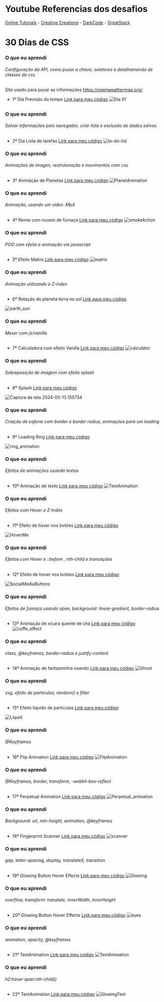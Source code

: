 <h1>Youtube Referencias dos desafios</h1>
<a href="https://www.youtube.com/channel/UCbwXnUipZsLfUckBPsC7Jog">Online Tutorials</a> - <a href="https://www.youtube.com/channel/UCOKmVksbzoKJKmtu7rlEM1A">Creative Creations</a> -  <a href="https://www.youtube.com/channel/UCD3KVjbb7aq2OiOffuungzw">DarkCode</a> - <a href="https://www.youtube.com/@GreatStackDev">GreatStack</a>

# 30 Dias de CSS
### O que eu aprendi
###### Configuração da API, como puxar a chave, seletores e detalhamendo de classes do css 
Site usado para puxar as informações https://openweathermap.org/<span>
* 1º Dia Previsão do tempo <a href="https://github.com/WendelFranklyn/30Days_CSS/tree/main/Dia.01_Weather_forecast">Link para meu código</a>
![Dia 01](https://github.com/WendelFranklyn/30Days_CSS/assets/69936829/2e82231d-ba9c-40c8-8e04-d9430fd6103e)
##
### O que eu aprendi
###### Salvar informações pelo navegador, criar lista e exclusão de dados salvos. <span>
* 2º Dia Lista de tarefas <a href="https://github.com/WendelFranklyn/30Days_CSS/tree/main/Dia.02_To_Do_List">Link para meu código</a>
![to-do-list](https://github.com/WendelFranklyn/30Days_CSS/assets/69936829/8767c451-af17-497b-8a74-18a1168e42ec)

### O que eu aprendi
###### Animações de imagen, restruturação e movimentos com css <span>
* 3º Animação de Planetas <a href="https://github.com/WendelFranklyn/30Days_CSS/tree/main/Dia.03_Animation_Effects">Link para meu código</a>
![PlanetAnimation](https://github.com/WendelFranklyn/30Days_CSS/assets/69936829/3d922098-3803-4d50-b2cb-38b34d8ef5d0)


### O que eu aprendi
###### Animação, usando um video .Mp4 <span>
* 4º Nome com nuvem de fumaça <a href="https://github.com/WendelFranklyn/30Days_CSS/tree/main/Dia.04_SmokeAnimation">Link para meu código</a>
![smokeAction](https://github.com/WendelFranklyn/30Days_CSS/assets/69936829/51e1eba5-9356-436e-a92f-3e50ed7d6757)

### O que eu aprendi
###### POO com efeito e animação via javascript <span>
* 5º Efeito Matrix <a href="https://github.com/WendelFranklyn/30Days_CSS/tree/main/Dia.05_Matrix_Rain">Link para meu código</a>
![matrix](https://github.com/WendelFranklyn/30Days_CSS/assets/69936829/6c018e6d-06e0-425a-b619-88acac67c46d)

### O que eu aprendi
###### Animação utilizando o Z-index <span>
* 6º Rotação do planeta terra no sol <a href="https://github.com/WendelFranklyn/30Days_CSS/tree/main/Dia.06_Earth_Sun">Link para meu código</a>

![earth_sun](https://github.com/WendelFranklyn/30Days_CSS/assets/69936829/ef715e63-371d-4e5a-ba4b-2644851c8b92)

### O que eu aprendi
###### Mexer com js/vanilla <span>
* 7º Calculadora com efeito Vanilla <a href="https://github.com/WendelFranklyn/30Days_CSS/tree/main/Dia.07_Calculator">Link para meu código</a>
![calculator](https://github.com/WendelFranklyn/30Days_CSS/assets/69936829/63a3a773-7f54-4a4d-b6e5-4675b66f5977)


### O que eu aprendi
###### Sobreposição de imagem com efeito splash<span>
* 8º Splash <a href="https://github.com/WendelFranklyn/30Days_CSS/tree/main/Dia.08_splash">Link para meu código</a>

![Captura de tela 2024-05-13 155734](https://github.com/WendelFranklyn/30Days_CSS/assets/69936829/0a7d6031-e2a4-4d72-a443-d622f545dd41)

### O que eu aprendi
###### Criação de esferar com border e border radius, animações para um loading<span>
* 9º Loading Ring <a href="https://github.com/WendelFranklyn/30Days_CSS/tree/main/Dia.09_Loader_Ring">Link para meu código</a>

![ring_animation](https://github.com/WendelFranklyn/30Days_CSS/assets/69936829/c6e6b897-b72d-4839-b40d-eaddf55e58f1)

### O que eu aprendi
###### Efeitos de animações usando textos<span>
* 10º Animação de texto <a href="https://github.com/WendelFranklyn/30Days_CSS/tree/main/Dia.10_TextAnimation">Link para meu código</a>
![TextAnimation](https://github.com/WendelFranklyn/30Days_CSS/assets/69936829/dd76c0d3-5446-4735-8eb3-50e2ec1624d6)

### O que eu aprendi
###### Efeitos com Hover e Z-Index<span>
* 11º Efeito de hover nos botões <a href="https://github.com/WendelFranklyn/30Days_CSS/tree/main/Dia.11_Buttons_With_Hover">Link para meu código</a>

![HoverMe](https://github.com/WendelFranklyn/30Days_CSS/assets/69936829/641acf96-9693-4c4b-8c8b-22a2a423b459)

### O que eu aprendi
###### Efeitos com Hover e ::before , nth-child e transações<span>
* 12º Efeito de hover nos botões <a href="https://github.com/WendelFranklyn/30Days_CSS/tree/main/Dia.12_Social_Media_Buttons">Link para meu código</a>

![SocialMediaButtons](https://github.com/WendelFranklyn/30Days_CSS/assets/69936829/d62b17ce-0ea7-4699-b226-cddf43d0b518)


### O que eu aprendi
###### Efeitos de fumaça usando span, background: linear-gradient, border-radius<span>
* 13º Animação de xícara quente de chá <a href="https://github.com/WendelFranklyn/30Days_CSS/tree/main/Dia.13_Animated_Hot_Cup_of_Tea">Link para meu código</a>
![coffe_effect](https://github.com/WendelFranklyn/30Days_CSS/assets/69936829/74c84f8e-052d-4611-9f9b-8cd609f0e108)

### O que eu aprendi
###### class, @keyframes, border-radius e justify-content<span>
* 14º Animação de fantasminha voando <a href="https://github.com/WendelFranklyn/30Days_CSS/tree/main/Dia.14_Floating%20Ghost">Link para meu código</a>
![Ghost](https://github.com/WendelFranklyn/30Days_CSS/assets/69936829/17a9407d-0964-4222-891d-4c84e8266f2b)

### O que eu aprendi
###### svg, efeito de particulas, random() e filter<span>
* 15º Efeito liquido de particulas <a href="https://github.com/WendelFranklyn/30Days_CSS/tree/main/Dia.15_Liquid_Blast_Effect">Link para meu código</a>

![Liquid](https://github.com/WendelFranklyn/30Days_CSS/assets/69936829/a208add1-e6cf-4b01-a4f7-6c82ec2e6ef6)

### O que eu aprendi
###### @Keyframes <span>
* 16º Flip Animation <a href="https://github.com/WendelFranklyn/30Days_CSS/tree/main/Dia.16_Flip_Animation">Link para meu código</a>
![FlipAnimation](https://github.com/WendelFranklyn/30Days_CSS/assets/69936829/ff7a9a89-9ec9-47d2-a7b5-f0585ef676e5)

### O que eu aprendi
###### @Keyframes, border, transform, -webkit-box-reflect<span>
* 17º Perpetual Animation <a href="https://github.com/WendelFranklyn/30Days_CSS/tree/main/Dia.17_Perpetual__animation">Link para meu código</a>
![Perpetual_animation](https://github.com/WendelFranklyn/30Days_CSS/assets/69936829/bb379861-43ba-46c2-b2d1-e46032f29588)

### O que eu aprendi
###### Background: url, min-height, animation, @keyframes<span>
* 18º Fingerprint Scanner <a href="https://github.com/WendelFranklyn/30Days_CSS/tree/main/Dia.18_Fingerprint_Scanner">Link para meu código</a>
![scanner](https://github.com/WendelFranklyn/30Days_CSS/assets/69936829/72585704-91f0-4aaa-ba93-85067d1bf7c1)

### O que eu aprendi
###### gap, letter-spacing, display, translateX, transition<span>
* 19º Glowing Button Hover Effects <a href="https://github.com/WendelFranklyn/30Days_CSS/tree/main/Dia.19_Glowing_Button">Link para meu código</a>
![Glowing](https://github.com/WendelFranklyn/30Days_CSS/assets/69936829/b9358204-0d11-440f-b783-975e612ff77b)

### O que eu aprendi
###### overflow, transform: translate, innerWidth, innerHeight<span>
* 20º Glowing Button Hover Effects <a href="https://github.com/WendelFranklyn/30Days_CSS/tree/main/Dia.20_Eyes">Link para meu código</a>
![eyes](https://github.com/WendelFranklyn/30Days_CSS/assets/69936829/67530deb-5222-4024-89b9-e1b2f70f58ba)

### O que eu aprendi
###### animation, opacity, @keyframes<span>
* 21º TextAnimation <a href="https://github.com/WendelFranklyn/30Days_CSS/tree/main/Dia.21_TextAnimation">Link para meu código</a>
![TextAnimation](https://github.com/WendelFranklyn/30Days_CSS/assets/69936829/75ec8a5f-2415-4690-8b83-c02ad16ae373)

### O que eu aprendi
###### h2:hover span:nth-child()<span>
* 22º TextAnimation <a href="https://github.com/WendelFranklyn/30Days_CSS/tree/main/Dia.22_Glowing_Text">Link para meu código</a>
![GlowingText](https://github.com/WendelFranklyn/30Days_CSS/assets/69936829/604859f1-a450-4ad2-a36e-4cffda8a244f)

